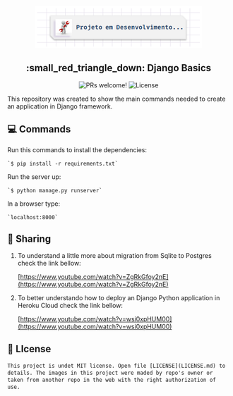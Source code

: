 <h3 align="center">
<img alt="Logo" src="img/em-obras.png" width="75%">
</h3>

<h2 align="center">
:small_red_triangle_down:  Django Basics
</h2>

<p align="center">
  <img src="https://img.shields.io/static/v1?label=PRs&message=welcome&color=7159c1&labelColor=000000" alt="PRs welcome!" />

  <img alt="License" src="https://img.shields.io/static/v1?label=license&message=MIT&color=7159c1&labelColor=000000">
</p>

<p>
This repository was created to show the main commands needed to create an application in Django framework.
</p>

## :computer: Commands


Run this commands to install the dependencies:
  
    `$ pip install -r requirements.txt`

Run the server up:
  
    `$ python manage.py runserver`

In a browser type:
  
    `localhost:8000`

## :small_orange_diamond: Sharing

1. To understand a little more about migration from Sqlite to Postgres check the link bellow:

    [https://www.youtube.com/watch?v=ZgRkGfoy2nE](https://www.youtube.com/watch?v=ZgRkGfoy2nE)

2. To better understando how to deploy an Django Python application in Heroku Cloud check the link bellow:

    [https://www.youtube.com/watch?v=wsi0xpHUM00](https://www.youtube.com/watch?v=wsi0xpHUM00)

## :small_orange_diamond: LIcense

    This project is undet MIT license. Open file [LICENSE](LICENSE.md) to details. The images in this project were maded by repo's owner or taken from another repo in the web with the right authorization of use.
